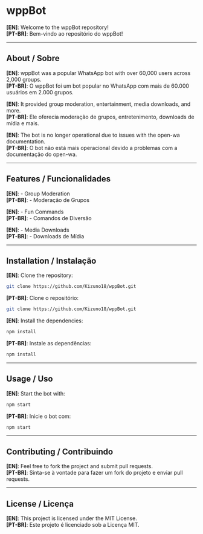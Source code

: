 
# wppBot

**[EN]**: Welcome to the wppBot repository!  
**[PT-BR]**: Bem-vindo ao repositório do wppBot!

---

## About / Sobre

**[EN]**: wppBot was a popular WhatsApp bot with over 60,000 users across 2,000 groups.  
**[PT-BR]**: O wppBot foi um bot popular no WhatsApp com mais de 60.000 usuários em 2.000 grupos.

**[EN]**: It provided group moderation, entertainment, media downloads, and more.  
**[PT-BR]**: Ele oferecia moderação de grupos, entretenimento, downloads de mídia e mais.

**[EN]**: The bot is no longer operational due to issues with the open-wa documentation.  
**[PT-BR]**: O bot não está mais operacional devido a problemas com a documentação do open-wa.

---

## Features / Funcionalidades

**[EN]**: - Group Moderation  
**[PT-BR]**: - Moderação de Grupos

**[EN]**: - Fun Commands  
**[PT-BR]**: - Comandos de Diversão

**[EN]**: - Media Downloads  
**[PT-BR]**: - Downloads de Mídia

---

## Installation / Instalação

**[EN]**: Clone the repository:  
```bash
git clone https://github.com/Kizuno18/wppBot.git
```
**[PT-BR]**: Clone o repositório:  
```bash
git clone https://github.com/Kizuno18/wppBot.git
```

**[EN]**: Install the dependencies:  
```bash
npm install
```
**[PT-BR]**: Instale as dependências:  
```bash
npm install
```

---

## Usage / Uso

**[EN]**: Start the bot with:  
```bash
npm start
```
**[PT-BR]**: Inicie o bot com:  
```bash
npm start
```

---

## Contributing / Contribuindo

**[EN]**: Feel free to fork the project and submit pull requests.  
**[PT-BR]**: Sinta-se à vontade para fazer um fork do projeto e enviar pull requests.

---

## License / Licença

**[EN]**: This project is licensed under the MIT License.  
**[PT-BR]**: Este projeto é licenciado sob a Licença MIT.
